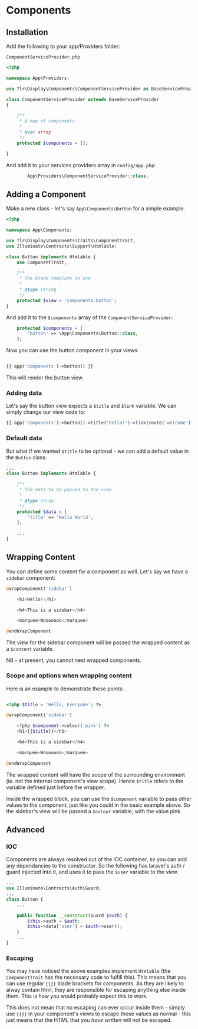 Components
==========

## Installation

Add the following to your app/Providers folder:

`ComponentServiceProvider.php`
```php
<?php

namespace App\Providers;

use Tlr\Display\Components\ComponentServiceProvider as BaseServiceProvider;

class ComponentServiceProvider extends BaseServiceProvider
{

    /**
     * A map of components
     *
     * @var array
     */
    protected $components = [];

}

```

And add it to your services providers array in `config/app.php`:

```php
        App\Providers\ComponentServiceProvider::class,
```

## Adding a Component

Make a new class - let's say `App\Components\Button` for a simple example.

```php
<?php

namespace App\Components;

use Tlr\Display\Components\Traits\ComponentTrait;
use Illuminate\Contracts\Support\Htmlable;

class Button implements Htmlable {
    use ComponentTrait;

    /**
     * The blade template to use
     *
     * @type string
     */
    protected $view = 'components.button';
}
```

And add it to the `$components` array of the `ComponentServiceProvider`:

```php
    protected $components = [
        'button' => \App\Components\Button::class,
    ];
```

Now you can use the button component in your views:

```php

{{ app('components')->button() }}

```

This will render the button view.


### Adding data

Let's say the button view expects a `$title` and `$link` variable. We can simply change our view code to:

```php
{{ app('components')->button()->title('hello!')->link(route('welcome')) }}

```

### Default data

But what if we wanted `$title` to be optional - we can add a default value in the `Button` class:

```php
...
class Button implements Htmlable {

    /**
     * The data to be passed to the view
     *
     * @type array
     */
    protected $data = [
        'title' => 'Hello World',
    ];

    ...
}
```

## Wrapping Content

You can define some content for a component as well. Let's say we have a `sidebar` component:

```php
@wrapComponent('sidebar')

    <h1>Hello!</h1>

    <h4>This is a sidebar</h4>

    <marquee>Wooooooo</marquee>

@endWrapComponent
```

The view for the sidebar component will be passed the wrapped content as a `$content` variable.

NB - at present, you cannot nest wrapped components.

### Scope and options when wrapping content

Here is an example to demonstrate these points:

```php

<?php $title = 'Hello, Everyone'; ?>

@wrapComponent('sidebar')

    <?php $component->colour('pink') ?>
    <h1>{{$title}}</h1>

    <h4>This is a sidebar</h4>

    <marquee>Wooooooo</marquee>

@endWrapComponent
```

The wrapped content will have the scope of the surrounding environment (ie. not the internal component's view scope). Hence `$title` refers to the variable defined just before the wrapper.

Inside the wrapped block, you can use the `$component` variable to pass other values to the component, just like you could in the basic example above. So the sidebar's view will be passed a `$colour` variable, with the value pink.

## Advanced

### IOC

Components are always resolved out of the IOC container, so you can add any dependancies to the constructor. So the following has laravel's auth / guard injected into it, and uses it to pass the `$user` variable to the view.

```php
...
use Illuminate\Contracts\Auth\Guard;
...
class Button {
    ...

    public function __construct(Guard $auth) {
        $this->auth = $auth;
        $this->data['user'] = $auth->user();
    }
    ...
}
```

### Escaping

You may have noticed the above examples implement `Htmlable` (the `ComponentTrait` has the necessary code to fulfill this). This means that you can use regular `{{}}` blade brackets for components. As they are likely to alway contain html, they are responsible for escaping anything else inside them. This is how you would probably expect this to work.

This does not mean that no escaping can ever occur inside them - simply use `{{}}` in your component's views to escape those values as normal - this just means that the HTML that *you have written* will not be escaped.
